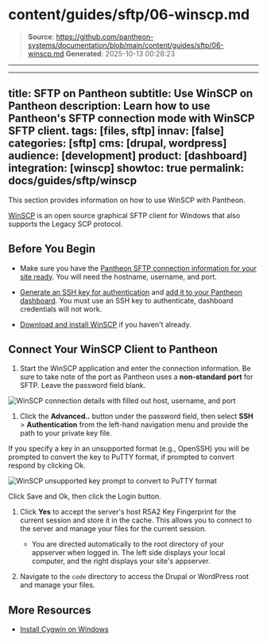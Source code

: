 # content/guides/sftp/06-winscp.md

> **Source**: https://github.com/pantheon-systems/documentation/blob/main/content/guides/sftp/06-winscp.md
> **Generated**: 2025-10-13 00:28:23

---

---
title: SFTP on Pantheon
subtitle: Use WinSCP on Pantheon
description: Learn how to use Pantheon's SFTP connection mode with WinSCP SFTP client.
tags: [files, sftp]
innav: [false]
categories: [sftp]
cms: [drupal, wordpress]
audience: [development]
product: [dashboard]
integration: [winscp]
showtoc: true
permalink: docs/guides/sftp/winscp
---

This section provides information on how to use WinSCP with Pantheon.

[WinSCP](https://winscp.net/eng/index.php) is an open source graphical SFTP client for Windows that also supports the Legacy SCP protocol.

## Before You Begin

- Make sure you have the [Pantheon SFTP connection information for your site ready](/guides/sftp/sftp-connection-info). You will need the hostname, username, and port.

- [Generate an SSH key for authentication](/ssh-keys#windows) and [add it to your Pantheon dashboard](/ssh-keys#add-ssh-key---new-dashboard). You must use an SSH key to authenticate, dashboard credentials will not work.

- [Download and install WinSCP](https://winscp.net/eng/docs/installation#download) if you haven't already.

## Connect Your WinSCP Client to Pantheon

1. Start the WinSCP application and enter the connection information. Be sure to take note of the port as Pantheon uses a **non-standard port** for SFTP. Leave the password field blank.

  ![WinSCP connection details with filled out host, username, and port](../../../images/WinSCP-connection-details.png)

1. Click the **Advanced..** button under the password field, then select **SSH** > **Authentication** from the left-hand navigation menu and provide the path to your private key file.

  If you specify a key in an unsupported format (e.g., OpenSSH) you will be prompted to convert the key to PuTTY format, if prompted to convert respond by clicking Ok.

  ![WinSCP unsupported key prompt to convert to PuTTY format](../../../images/WinSCP-convert-key.png)

  Click Save and Ok, then click the Login button.

1. Click **Yes** to accept the server's host RSA2 Key Fingerprint for the current session and store it in the cache. This allows you to connect to the server and manage your files for the current session.

    - You are directed automatically to the root directory of your appserver when logged in. The left side displays your local computer, and the right displays your site's appserver.

1. Navigate to the `code` directory to access the Drupal or WordPress root and manage your files.

## More Resources

- [Install Cygwin on Windows](/guides/local-development/cygwin-windows)
